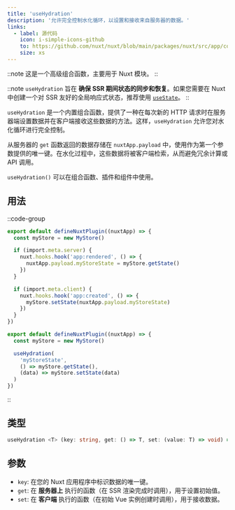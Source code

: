 ```yaml
---
title: 'useHydration'
description: '允许完全控制水化循环，以设置和接收来自服务器的数据。'
links:
  - label: 源代码
    icon: i-simple-icons-github
    to: https://github.com/nuxt/nuxt/blob/main/packages/nuxt/src/app/composables/hydrate.ts
    size: xs
---
```


::note
这是一个高级组合函数，主要用于 Nuxt 模块。
::

::note
`useHydration` 旨在 **确保 SSR 期间状态的同步和恢复**。如果您需要在 Nuxt 中创建一个对 SSR 友好的全局响应式状态，推荐使用 [`useState`](/docs/api/composables/use-state)。
::

`useHydration` 是一个内置组合函数，提供了一种在每次新的 HTTP 请求时在服务器端设置数据并在客户端接收这些数据的方法。这样，`useHydration` 允许您对水化循环进行完全控制。

从服务器的 `get` 函数返回的数据存储在 `nuxtApp.payload` 中，使用作为第一个参数提供的唯一键。在水化过程中，这些数据将被客户端检索，从而避免冗余计算或 API 调用。

`useHydration()` 可以在组合函数、插件和组件中使用。

## 用法

::code-group

```ts [没有 useHydration]
export default defineNuxtPlugin((nuxtApp) => {
  const myStore = new MyStore()

  if (import.meta.server) {
    nuxt.hooks.hook('app:rendered', () => {
      nuxtApp.payload.myStoreState = myStore.getState()
    })
  }

  if (import.meta.client) {
    nuxt.hooks.hook('app:created', () => {
      myStore.setState(nuxtApp.payload.myStoreState)
    })
  }
})
```

```ts [使用 useHydration]
export default defineNuxtPlugin((nuxtApp) => {
  const myStore = new MyStore()

  useHydration(
    'myStoreState',
    () => myStore.getState(),
    (data) => myStore.setState(data)
  )
})
```
::

## 类型

```ts [签名]
useHydration <T> (key: string, get: () => T, set: (value: T) => void) => void
```

## 参数

- `key`: 在您的 Nuxt 应用程序中标识数据的唯一键。
- `get`: 在 **服务器上** 执行的函数（在 SSR 渲染完成时调用），用于设置初始值。
- `set`: 在 **客户端** 执行的函数（在初始 Vue 实例创建时调用），用于接收数据。